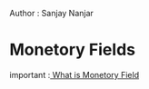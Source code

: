 Author : Sanjay Nanjar

<h1>Monetory Fields</h1>

important :<a  href="https://www.cybrosys.com/odoo/odoo-books/odoo-17-development/creating-odoo-modules/monetary-fields/">
What is Monetory Field</a>
